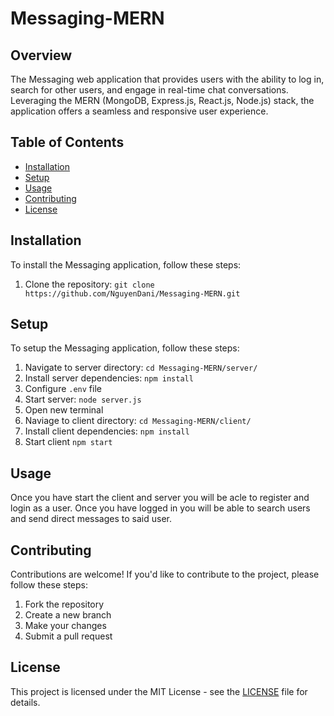 # Messaging-MERN

## Overview
The Messaging web application that provides users with the ability to log in, search for other users, 
and engage in real-time chat conversations. Leveraging the MERN (MongoDB, Express.js, React.js, 
Node.js) stack, the application offers a seamless and responsive user experience.

## Table of Contents
- [Installation](#installation)
- [Setup](#setup)
- [Usage](#usage)
- [Contributing](#contributing)
- [License](#license)

## Installation
To install the Messaging application, follow these steps:
1. Clone the repository: `git clone https://github.com/NguyenDani/Messaging-MERN.git`

## Setup
To setup the Messaging application, follow these steps:
1. Navigate to server directory: `cd Messaging-MERN/server/`
2. Install server dependencies: `npm install` 
3. Configure `.env` file
4. Start server: `node server.js`
5. Open new terminal
6. Naviage to client directory: `cd Messaging-MERN/client/`
7. Install client dependencies: `npm install`
8. Start client `npm start`

## Usage
Once you have start the client and server you will be acle to register and login as a user. Once you have logged in you will be able to search users and send direct messages to said user.

## Contributing
Contributions are welcome! If you'd like to contribute to the project, please follow these steps:
1. Fork the repository
2. Create a new branch
3. Make your changes
4. Submit a pull request

## License
This project is licensed under the MIT License - see the [LICENSE](LICENSE) file for details.